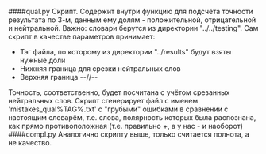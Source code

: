 ####qual.py
Скрипт. Содержит внутри функцию для подсчёта точности результата по 3-м, данным ему долям - положительной, отрицательной и нейтральной. Важно: словари берутся из директории "../../testing".
Сам скрипт в качестве параметров принимает:
* Тэг файла, по которому из директории "../results" будут взяты нужные доли
* Нижняя граница для срезки нейтральных слов
* Верхняя граница --//--

Точность, соответственно, будет посчитана с учётом срезанных нейтральных слов.
Скрипт сгенерирует файл с именем 'mistakes_qual%TAG%.txt' с "грубыми" ошибками в сравнении с настоящим словарём, т.е. слова, полярность которых была распознана, как прямо противоположная (т.е. правильно +, а у нас - и наоборот)
####compl.py
Аналогично скрипту выше, только считается полнота, а не качество.
